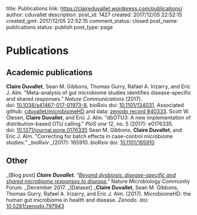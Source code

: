 title: Publications
link: https://claireduvallet.wordpress.com/publications/
author: cduvallet
description: 
post_id: 1427
created: 2017/12/05 22:52:15
created_gmt: 2017/12/05 22:52:15
comment_status: closed
post_name: publications
status: publish
post_type: page

# Publications

## Academic publications

**Claire Duvallet**, Sean M. Gibbons, Thomas Gurry, Rafael A. Irizarry, and Eric J. Alm. "Meta-analysis of gut microbiome studies identifies disease-specific and shared responses." _Nature Communications_ (2017). doi: [10.1038/s41467-017-01973-8](https://doi.org/10.1038/s41467-017-01973-8), bioRxiv doi: [10.1101/134031](https://doi.org/10.1101/134031). Associated github: [cduvallet/microbiomeHD](https://github.com/cduvallet/microbiomeHD) and data: [zenodo record 840333](https://doi.org/10.5281/zenodo.797943). Scott W. Olesen, **Claire Duvallet**, and Eric J. Alm. "dbOTU3: A new implementation of distribution-based OTU calling." _PloS one_ 12, no. 5 (2017): e0176335. doi: [10.1371/journal.pone.0176335](https://doi.org/10.1371/journal.pone.0176335) Sean M. Gibbons, **Claire Duvallet**, and Eric J. Alm. "Correcting for batch effects in case-control microbiome studies." _bioRxiv _(2017): 165910. bioRxiv doi: [10.1101/165910](https://doi.org/10.1101/165910)

## Other

_[Blog post] _**Claire Duvallet**. "[Beyond dysbiosis: disease-specific and shared microbiome responses to disease.](https://naturemicrobiologycommunity.nature.com/users/70264-claire-duvallet/posts/22494-beyond-dysbiosis-disease-specific-and-shared-microbiome-responses-to-disease)"_ Nature Microbiology Community Forum. _December 2017. _[Dataset] _**Claire Duvallet**, Sean M. Gibbons, Thomas Gurry, Rafael A. Irizarry, and Eric J. Alm. (2017). MicrobiomeHD: the human gut microbiome in health and disease. _Zenodo_. doi: [10.5281/zenodo.797943](https://doi.org/10.5281/zenodo.797943)